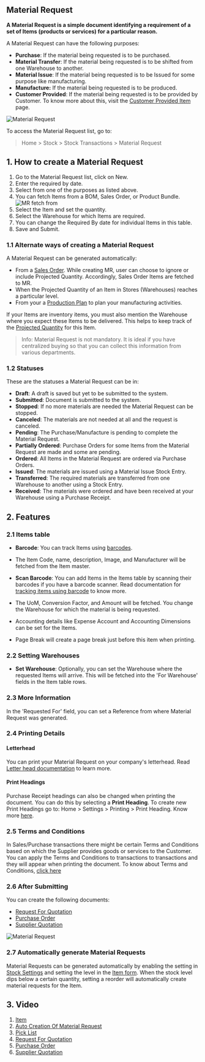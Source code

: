 ## Material Request

**A Material Request is a simple document identifying a requirement of a set of Items (products or services) for a particular reason.**

A Material Request can have the following purposes:

*   **Purchase**: If the material being requested is to be purchased.
*   **Material Transfer**: If the material being requested is to be shifted from one Warehouse to another.
*   **Material Issue**: If the material being requested is to be Issued for some purpose like manufacturing.
*   **Manufacture:** If the material being requested is to be produced.
*   **Customer Provided**: If the material being requested is to be provided by Customer. To know more about this, visit the [Customer Provided Item](https://docs.erpnext.com/docs/v13/user/manual/en/manufacturing/articles/customer-provided-items) page.

![Material Request](https://docs.erpnext.com/files/material-request-flowchart.png)

To access the Material Request list, go to:

> Home > Stock > Stock Transactions > Material Request

## 1\. How to create a Material Request

1.  Go to the Material Request list, click on New.
2.  Enter the required by date.
3.  Select from one of the purposes as listed above.
4.  You can fetch Items from a BOM, Sales Order, or Product Bundle. ![MR fetch from](https://docs.erpnext.com/files/mr-fetch-from.png)
5.  Select the Item and set the quantity.
6.  Select the Warehouse for which Items are required.
7.  You can change the Required By date for individual Items in this table.
8.  Save and Submit.

### 1.1 Alternate ways of creating a Material Request

A Material Request can be generated automatically:

*   From a [Sales Order](https://docs.erpnext.com/docs/v13/user/manual/en/selling/sales-order). While creating MR, user can choose to ignore or include Projected Quantity. Accordingly, Sales Order Items are fetched to MR.
*   When the Projected Quantity of an Item in Stores (Warehouses) reaches a particular level.
*   From your a [Production Plan](https://docs.erpnext.com/docs/v13/user/manual/en/manufacturing/production-plan) to plan your manufacturing activities.

If your Items are inventory items, you must also mention the Warehouse where you expect these Items to be delivered. This helps to keep track of the [Projected Quantity](https://docs.erpnext.com/docs/v13/user/manual/en/stock/projected-quantity) for this Item.

> Info: Material Request is not mandatory. It is ideal if you have centralized buying so that you can collect this information from various departments.

### 1.2 Statuses

These are the statuses a Material Request can be in:

*   **Draft**: A draft is saved but yet to be submitted to the system.
*   **Submitted**: Document is submitted to the system.
*   **Stopped**: If no more materials are needed the Material Request can be stopped.
*   **Canceled**: The materials are not needed at all and the request is canceled.
*   **Pending**: The Purchase/Manufacture is pending to complete the Material Request.
*   **Partially Ordered**: Purchase Orders for some Items from the Material Request are made and some are pending.
*   **Ordered**: All Items in the Material Request are ordered via Purchase Orders.
*   **Issued**: The materials are issued using a Material Issue Stock Entry.
*   **Transferred**: The required materials are transferred from one Warehouse to another using a Stock Entry.
*   **Received**: The materials were ordered and have been received at your Warehouse using a Purchase Receipt.

## 2\. Features

### 2.1 Items table

*   **Barcode**: You can track Items using [barcodes](https://docs.erpnext.com/docs/v13/user/manual/en/stock/articles/track-items-using-barcode).
    
*   The Item Code, name, description, Image, and Manufacturer will be fetched from the Item master.
    
*   **Scan Barcode**: You can add Items in the Items table by scanning their barcodes if you have a barcode scanner. Read documentation for [tracking items using barcode](https://docs.erpnext.com/docs/v13/user/manual/en/stock/articles/track-items-using-barcode) to know more.
    
*   The UoM, Conversion Factor, and Amount will be fetched. You change the Warehouse for which the material is being requested.
    
*   Accounting details like Expense Account and Accounting Dimensions can be set for the Items.
    
*   Page Break will create a page break just before this item when printing.
    

### 2.2 Setting Warehouses

*   **Set Warehouse**: Optionally, you can set the Warehouse where the requested Items will arrive. This will be fetched into the 'For Warehouse' fields in the Item table rows.

### 2.3 More Information

In the 'Requested For' field, you can set a Reference from where Material Request was generated.

### 2.4 Printing Details

#### Letterhead

You can print your Material Request on your company's letterhead. Read [Letter head documentation](https://docs.erpnext.com/docs/v13/user/manual/en/setting-up/print/letter-head) to learn more.

#### Print Headings

Purchase Receipt headings can also be changed when printing the document. You can do this by selecting a **Print Heading**. To create new Print Headings go to: Home > Settings > Printing > Print Heading. Know more [here](https://docs.erpnext.com/docs/v13/user/manual/en/setting-up/print/print-headings).

### 2.5 Terms and Conditions

In Sales/Purchase transactions there might be certain Terms and Conditions based on which the Supplier provides goods or services to the Customer. You can apply the Terms and Conditions to transactions to transactions and they will appear when printing the document. To know about Terms and Conditions, [click here](https://docs.erpnext.com/docs/v13/user/manual/en/setting-up/print/terms-and-conditions)

### 2.6 After Submitting

You can create the following documents:

*   [Request For Quotation](https://docs.erpnext.com/docs/v13/user/manual/en/buying/request-for-quotation)
*   [Purchase Order](https://docs.erpnext.com/docs/v13/user/manual/en/buying/purchase-order)
*   [Supplier Quotation](https://docs.erpnext.com/docs/v13/user/manual/en/buying/supplier-quotation)

![Material Request](https://docs.erpnext.com/files/material-request.png)

### 2.7 Automatically generate Material Requests

Material Requests can be generated automatically by enabling the setting in [Stock Settings](https://docs.erpnext.com/docs/v13/user/manual/en/stock/stock-settings#9-automatic-material-request) and setting the level in the [Item form](https://docs.erpnext.com/docs/v13/user/manual/en/stock/item#34-automatic-reordering). When the stock level dips below a certain quantity, setting a reorder will automatically create material requests for the Item.

## 3\. Video

1.  [Item](https://docs.erpnext.com/docs/v13/user/manual/en/stock/item)
2.  [Auto Creation Of Material Request](https://docs.erpnext.com/docs/v13/user/manual/en/stock/articles/auto-creation-of-material-request)
3.  [Pick List](https://docs.erpnext.com/docs/v13/user/manual/en/stock/pick-list#23-create-pick-list-from-material-request)
4.  [Request For Quotation](https://docs.erpnext.com/docs/v13/user/manual/en/buying/request-for-quotation)
5.  [Purchase Order](https://docs.erpnext.com/docs/v13/user/manual/en/buying/purchase-order)
6.  [Supplier Quotation](https://docs.erpnext.com/docs/v13/user/manual/en/buying/supplier-quotation)